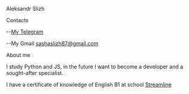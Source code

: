  Aleksandr Slizh

 Contacts

--[My Telegram](https://t.me/AlexandrSlizh)

--My Gmail [sashaslizh87@gmail.com](sashaslizh87@gmail.com)

 About me

I study Python and JS, in the future I want to become a developer and a sought-after specialist.

I have a certificate of knowledge of English B1 at school [Streamline](https://str.by/)

